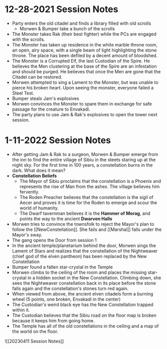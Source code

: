 # 12-28-2021 Session Notes
- Party enters the old citadel and finds a library filled with old scrolls
	- Morwen & Bumper take a bunch of the scrolls
- The Monster takes Rak (their best fighter) while the PCs are engaged with the scrolls.
- The Monster has taken up residence in the white marble throne room, an open, airy space, with a single beam of light highlighting the stone throne.  The place has been defiled by a decent amount of bloodshed.
- The Monster is a Corrupted Elf, the last Custodian of the Spire.  He believes the Men clustering at the base of the Spire are an infestation and should be purged.  He believes that once the Men are gone that the Citadel can be restored.
- Morwen attempted to sing a Lament to the Monster, but was unable to pierce his broken heart.  Upon seeing the monster, everyone failed a Steel Test.
- Bumper steals Jam's explosives
- Morwen convinces the Monster to spare them in exchange for safe passage for the creature to Envakadi.
- The party plans to use Jam & Rak's explosives to open the tower next session.
# 1-11-2022 Session Notes
- After getting Jam & Rak to a surgeon, Morwen & Bumper emerge from the inn to find the entire village of Sibiu in the steets staring up at the night sky.  For the first time in 100 years, a constellation burns in the dark.  What does it mean?
- **Constellation Beliefs**
	- The Mayor of Sibiu proclaims that the constellation is a Phoenix and represents the rise of Man from the ashes.  The village believes him fervently.
	- The Roden Preacher believes that the constellation is the sigil of Aecer and proves it is time for the Roden to emerge and scour the world of humanity.
	- The Dwarf tavernman believes it is the **Hammer of Morag**, and points the way to the ancient **Dwarven Halls**
- Morwen tries to convince the townsfolk to reject the Mayor's plan to follow the [[NewConstellation]].  She fails and [[Marshal]] falls under the Mayor's sway.
- The gang opens the Door from session 1
- In the ancient temple/planetarium behind the door, Morwen sings the Lament of Stars and realizes that the constellation of the Nightweaver (chief god of the elven pantheon) has been replaced by the New Constellation
- Bumper found a fallen star-crystal in the Temple
- Morwen climbs to the ceiling of the room and places the missing star-crystal in a hidden socket in the New Constellation.  Climbing down, she sees the Nightweaver constellation back in its place before the stone falls again and the constellation's stones turn red again.
- When viewed from above, the ancient elven citadels form a burning wheel (5 points, one broken, Envakadi in the center)
- The Custodian's weird black eye has the New Constellation trapped within it.
- The Custodian believes that the Sibiu road on the floor map is broken because it keeps him from going home.
- The Temple has all of the old constellations in the ceiling and a map of the world on the floor.

![[20230411 Session Notes]]
